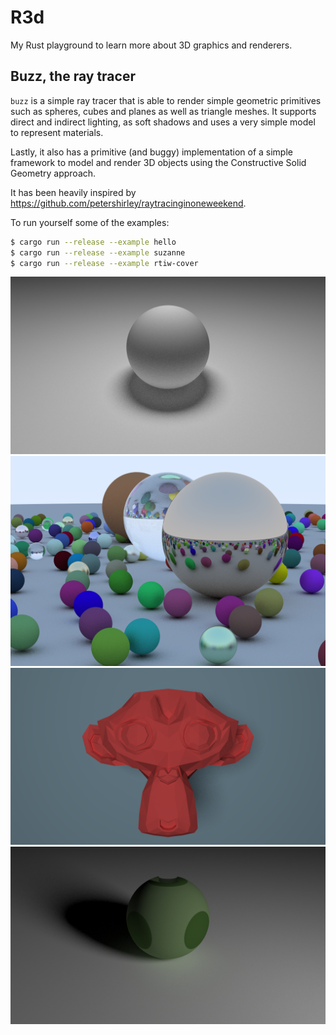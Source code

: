 # R3d

My Rust playground to learn more about 3D graphics and renderers.

## Buzz, the ray tracer

`buzz` is a simple ray tracer that is able to render simple geometric primitives
such as spheres, cubes and planes as well as triangle meshes. It supports direct
and indirect lighting, as soft shadows and uses a very simple model to represent
materials.

Lastly, it also has a primitive (and buggy)
implementation of a simple framework to model and render 3D objects using the
Constructive Solid Geometry approach.

It has been heavily inspired by
https://github.com/petershirley/raytracinginoneweekend.

To run yourself some of the examples:

```bash
$ cargo run --release --example hello
$ cargo run --release --example suzanne
$ cargo run --release --example rtiw-cover
```


![hello](images/buzz/hello.png)
![ray-tracing-in-a-weekend-cover](images/buzz/ray-tracing-in-a-weekend-cover.png)
![suzanne](images/buzz/suzanne.png)
![csg](images/buzz/csg.png)
